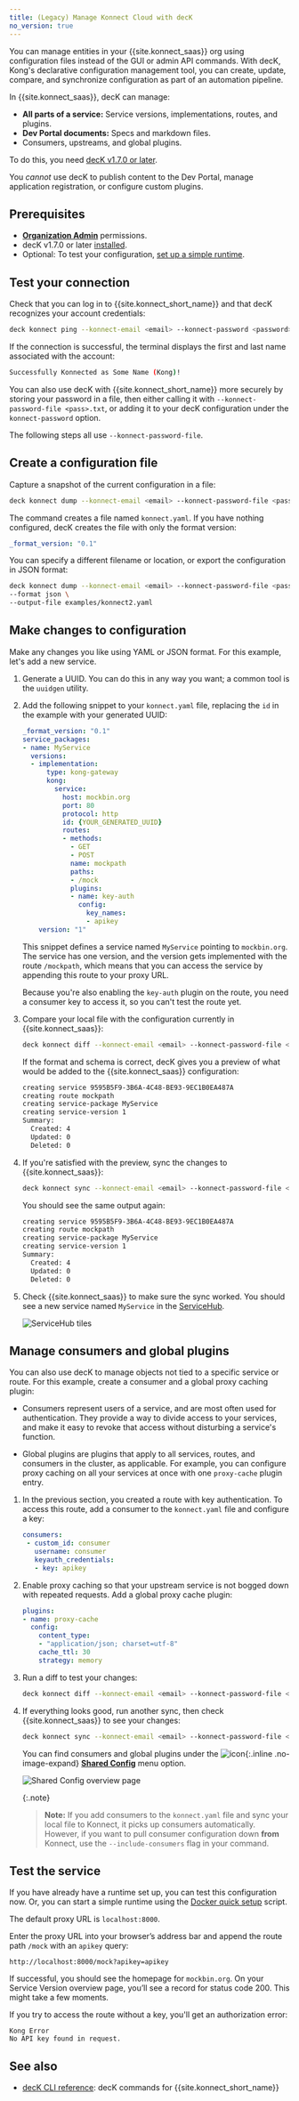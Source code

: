 ```yaml
---
title: (Legacy) Manage Konnect Cloud with decK
no_version: true
---
```

<!-- vale off -->
You can manage entities in your {{site.konnect_saas}} org using configuration
files instead of the GUI or admin API commands. With decK, Kong's declarative
configuration management tool, you can create, update,
compare, and synchronize configuration as part of an automation pipeline.

In {{site.konnect_saas}}, decK can manage:
* **All parts of a service:** Service versions, implementations, routes, and
plugins.
* **Dev Portal documents:** Specs and markdown files.
* Consumers, upstreams, and global plugins.

To do this, you need [decK v1.7.0 or later](/deck/).

You _cannot_ use decK to publish content to the Dev Portal, manage application
registration, or configure custom plugins.

## Prerequisites

* [**Organization Admin**](/konnect/legacy/org-management/users-and-roles) permissions.
* decK v1.7.0 or later [installed](/deck/latest/installation/).
* Optional: To test your configuration, [set up a simple runtime](/konnect/legacy/getting-started/configure-runtime).

## Test your connection

Check that you can log in to {{site.konnect_short_name}} and that decK
recognizes your account credentials:

```sh
deck konnect ping --konnect-email <email> --konnect-password <password>
```

If the connection is successful, the terminal displays the first and last name
associated with the account:

```sh
Successfully Konnected as Some Name (Kong)!
```

You can also use decK with {{site.konnect_short_name}} more securely by storing
your password in a file, then either calling it with
`--konnect-password-file <pass>.txt`, or adding it to your decK configuration
under the `konnect-password` option.

The following steps all use `--konnect-password-file`.


## Create a configuration file

Capture a snapshot of the current configuration in a file:

```sh
deck konnect dump --konnect-email <email> --konnect-password-file <pass>.txt
```

The command creates a file named `konnect.yaml`. If you have nothing
configured, decK creates the file with only the format version:

```yaml
_format_version: "0.1"
```

You can specify a different filename or location, or export the
configuration in JSON format:

```sh
deck konnect dump --konnect-email <email> --konnect-password-file <pass>.txt \
--format json \
--output-file examples/konnect2.yaml
```

## Make changes to configuration

Make any changes you like using YAML or JSON format.
For this example, let's add a new service.

1. Generate a UUID. You can do this in any way you want; a common tool is the
`uuidgen` utility.

2. Add the following snippet to your `konnect.yaml` file, replacing the `id` in
the example with your generated UUID:

    ```yaml
    _format_version: "0.1"
    service_packages:
    - name: MyService
      versions:
      - implementation:
          type: kong-gateway
          kong:
            service:
              host: mockbin.org
              port: 80
              protocol: http
              id: {YOUR_GENERATED_UUID}
              routes:
              - methods:
                - GET
                - POST
                name: mockpath
                paths:
                - /mock
                plugins:
                - name: key-auth
                  config:
                    key_names:
                    - apikey
        version: "1"
    ```

    This snippet defines a service named `MyService` pointing to `mockbin.org`.
    The service has one version, and the version gets implemented with the
    route `/mockpath`, which means that you can access the service by appending
    this route to your proxy URL.

    Because you're also enabling the `key-auth` plugin on the route, you need
    a consumer key to access it, so you can't test the route yet.

3. Compare your local file with the configuration currently in
{{site.konnect_saas}}:

    ```sh
    deck konnect diff --konnect-email <email> --konnect-password-file <pass>.txt
    ```

    If the format and schema is correct, decK gives you a preview of what would
    be added to the {{site.konnect_saas}} configuration:

    ```sh
    creating service 9595B5F9-3B6A-4C48-BE93-9EC1B0EA487A
    creating route mockpath
    creating service-package MyService
    creating service-version 1
    Summary:
      Created: 4
      Updated: 0
      Deleted: 0
    ```

4. If you're satisfied with the preview, sync the changes to
{{site.konnect_saas}}:

    ```sh
    deck konnect sync --konnect-email <email> --konnect-password-file <pass>.txt
    ```

    You should see the same output again:

    ```sh
    creating service 9595B5F9-3B6A-4C48-BE93-9EC1B0EA487A
    creating route mockpath
    creating service-package MyService
    creating service-version 1
    Summary:
      Created: 4
      Updated: 0
      Deleted: 0
    ```

5. Check {{site.konnect_saas}} to make sure the sync worked. You should see a
new service named `MyService` in the
[ServiceHub](https://konnect.konghq.com/servicehub/).

    ![ServiceHub tiles](/assets/images/docs/konnect/konnect-myservice.png)


## Manage consumers and global plugins

You can also use decK to manage objects not tied to a specific service or
route. For this example, create a consumer and a global proxy caching plugin:

* Consumers represent users of a service, and are most often used for
authentication. They provide a way to divide access to your services, and
make it easy to revoke that access without disturbing a service's function.

* Global plugins are plugins that apply to all services, routes, and consumers
in the cluster, as applicable. For example, you can configure proxy caching on
all your services at once with one `proxy-cache` plugin entry.


1. In the previous section, you created a route with key authentication. To
access this route, add a consumer to the `konnect.yaml` file and configure
a key:

    ```yaml
    consumers:
     - custom_id: consumer
       username: consumer
       keyauth_credentials:
       - key: apikey
    ```

2. Enable proxy caching so that your upstream service is not bogged
down with repeated requests. Add a global proxy cache plugin:

    ```yaml
    plugins:
    - name: proxy-cache
      config:
        content_type:
        - "application/json; charset=utf-8"
        cache_ttl: 30
        strategy: memory
    ```

3. Run a diff to test your changes:

    ```sh
    deck konnect diff --konnect-email <email> --konnect-password-file <pass>.txt
    ```

4. If everything looks good, run another sync, then check {{site.konnect_saas}}
to see your changes:

    ```sh
    deck konnect sync --konnect-email <email> --konnect-password-file <pass>.txt
    ```

    You can find consumers and global plugins under the
    ![icon](/assets/images/icons/konnect/konnect-shared-config.svg){:.inline .no-image-expand}
    **[Shared Config](https://konnect.konghq.com/configuration)** menu option.

    ![Shared Config overview page](/assets/images/docs/konnect/konnect-shared-config.png)

    {:.note}
    > **Note:** If you add consumers to the `konnect.yaml` file and sync your
    local file to Konnect, it picks up consumers automatically. However, if you
    want to pull consumer configuration down **from** Konnect, use the
    `--include-consumers` flag in your command.


## Test the service

If you have already have a runtime set up, you can test this
configuration now. Or, you can start a simple runtime using the
[Docker quick setup](/konnect/legacy/getting-started/configure-runtime) script.

The default proxy URL is `localhost:8000`.

Enter the proxy URL into your browser’s address bar and append the route path
`/mock` with an `apikey` query:

```
http://localhost:8000/mock?apikey=apikey
```

If successful, you should see the homepage for `mockbin.org`. On your Service
Version overview page, you’ll see a record for status code 200. This might
take a few moments.

If you try to access the route without a key, you'll get an authorization error:

```
Kong Error
No API key found in request.
```

## See also

* [decK CLI reference](/deck/latest/reference/deck_konnect): decK commands for {{site.konnect_short_name}}
<!-- * [Migrate from a self-managed {{site.base_gateway}} deployment](/konnect/legacy/deployment/migrate-from-self-managed):
Use decK to migrate {{site.base_gateway}} entities to {{site.konnect_saas}} -->
